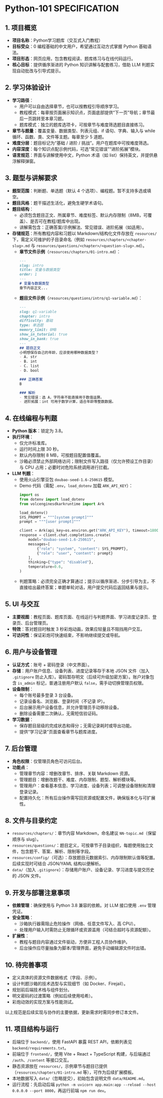 # Python-101 SPECIFICATION

## 1. 项目概览
- **项目名称**：Python学习题库（交互式入门教程）
- **目标受众**：0 编程基础的中文用户，希望通过互动方式掌握 Python 基础语法。
- **项目形态**：网页应用，包含教程阅读、题库练习与在线代码运行。
- **核心目标**：提供循序渐进的 Python 知识讲解与配套练习，借助 LLM 判题实现自动批改与引导式提示。

## 2. 学习体验设计
- **学习路径**：
  - 用户可以自由选择章节，也可以按教程引导顺序学习。
  - 教程模式：每章按页面展示知识点，页面底部提供“下一页”导航；章节最后一页跳转至本章习题。
  - 题库模式：独立的题库选项卡，可按章节与难度筛选题目直接练习。
- **章节与题量**：覆盖变量、数据类型、列表元组、if 语句、字典、输入与 while 循环、函数、类、文件等主题。每章至少 5 道题。
- **难度分层**：题目标记为“基础 / 进阶 / 挑战”。用户在题库中可按难度筛选。
- **内容深度**：每个知识点配示例代码，可选“常见错误”“进阶拓展”模块。
- **语言规范**：界面与讲解使用中文，Python 术语（如 list）保持英文，并提供悬浮解释弹窗。

## 3. 题型与讲解要求
- **题型范围**：判断题、单选题（默认 4 个选项）、编程题。暂不支持多选或填空。
- **题目风格**：题干描述生活化，避免生硬学术语句。
- **题目结构**：
  - 必须包含题目正文、所属章节、难度标签、默认内存限制（8MB，可覆盖）、是否可在教程/题库中出现。
  - 讲解需包含：正确答案/示例解法、常见错误、进阶拓展（如适用）。
- **存储规范**：所有教程内容和习题以 Markdown/结构化文件存放在 `resources/` 下，需定义可维护的子目录命名（例如 `resources/chapters/<chapter-slug>.md` 与 `resources/questions/<chapter>/<question-slug>.md`）。
  - **章节文件示例**（`resources/chapters/01-intro.md`）：
    ```markdown
    ---
    slug: intro
    title: 变量与数据类型
    order: 1
    ---
    # 变量与数据类型
    章节内容正文...
    ```
  - **题目文件示例**（`resources/questions/intro/q1-variable.md`）：
    ```markdown
    ---
    slug: q1-variable
    chapter: intro
    difficulty: 基础
    type: 单选题
    memory_limit: 8MB
    show_in_tutorial: true
    show_in_bank: true
    ---
    ## 题目正文
    小明想保存自己的年龄，应该使用哪种数据类型？
    - A. str
    - B. int
    - C. list
    - D. bool

    ### 正确答案
    B

    ### 解析
    - 常见错误：选 A，字符串不能直接用于数值运算。
    - 进阶拓展：int 可用于数学计算，适合年龄等整数数据。

## 4. 在线编程与判题
- **Python 版本**：锁定为 3.8。
- **执行环境**：
  - 仅允许标准库。
  - 运行时间上限 30 秒。
  - 默认内存限制 8 MB，可按题目配置值覆盖。
  - 沙箱必须禁止外部网络访问；限制文件写入路径（仅允许预设工作目录）与 CPU 占用；必要时对危险系统调用进行拦截。
- **LLM 判题**：
  - 使用火山引擎豆包 `doubao-seed-1.6-250615` 模型。
  - Demo 代码（需配 `.env`，`load_dotenv` 加载 `ARK_API_KEY`）：
    ```python
    import os
    from dotenv import load_dotenv
    from volcenginesdkarkruntime import Ark

    load_dotenv()
    SYS_PROMPT = """[system prompt]"""
    prompt = """[user prompt]"""

    client = Ark(api_key=os.environ.get("ARK_API_KEY"), timeout=1800)
    response = client.chat.completions.create(
        model="doubao-seed-1.6-250615",
        messages=[
            {"role": "system", "content": SYS_PROMPT},
            {"role": "user", "content": prompt}
        ],
        thinking={"type": "disabled"},
        temperature=0.6,
    )
    ```
  - 判题策略：必须完全正确才算通过；提示以循序渐进、分步引导为主，不直接给出最终答案；单题单轮对话，用户提交代码后返回结果与提示。

## 5. UI 与交互
- **主要视图**：教程页面、题库页面、在线运行与判题界面、学习进度记录页、登录页、后台管理页。
- **特效**：答对题目时触发 3 秒彩炮动画，效果应轻量且不阻挡用户交互。
- **可访问性**：保证彩炮可快速结束，不影响继续提交或导航。

## 6. 用户与设备管理
- **认证方式**：账号 + 密码登录（中文界面）。
- **存储**：用户账户信息、设备列表、进度记录等存于本地 JSON 文件（加入 `.gitignore` 防止入库）。密码暂存明文（后续可升级加密方案）。账户对象包含 `is_admin` 标记，普通注册用户默认 `false`，需手动切换管理员权限。
- **设备限制**：
  - 每个账号最多登录 3 台设备。
  - 记录设备名、浏览器、登录时间（不记录 IP）。
  - 后台展示用户设备信息，并允许管理员手动移除设备。
  - 删除设备需要二次确认，无需短信验证码。
- **学习数据**：
  - 保存题目层级的完成状态和得分；无需记录耗时或导出功能。
  - 提供“学习记录”页面查看章节与题库进度。

## 7. 后台管理
- **角色权限**：仅管理员角色可访问后台。
- **功能点**：
  - 管理章节内容：增删改章节、排序、关联 Markdown 资源。
  - 管理题目：增删改题干、难度、内存限制、题型、解析模块等。
  - 管理用户：查看基本信息、学习进度、设备列表；可调整设备限制和清理登录记录。
  - 配置持久化：所有后台操作需写回资源或配置文件，确保版本化与可扩展性。

## 8. 文件与目录约定
- `resources/chapters/`：章节内容 Markdown，命名建议 `NN-topic.md`（保留顺序与 slug）。
- `resources/questions/`：题目定义，可按章节子目录组织，每题使用独立文件，包含题干、答案、解析、限制等字段。
- `resources/config/`（可选）：存放题目元数据索引、内存限制默认值等配置。后续实现时可结合 JSON/YAML 结构以便解析。
- `data/`（加入 `.gitignore`）：存储用户账户、设备记录、学习进度与提交历史的 JSON 文件。

## 9. 开发与部署注意事项
- **依赖管理**：确保使用与 Python 3.8 兼容的依赖。对 LLM 接口使用 `.env` 管理凭证。
- **安全策略**：
  - 沙箱执行器需阻止危险操作（网络、任意文件写入、高 CPU）。
  - 处理用户输入时需防止无限循环或资源滥用（可结合超时与资源配额）。
- **扩展性**：
  - 教程与题目内容通过文件驱动，方便非工程人员协作维护。
  - 后台操作应尽量抽象为脚本/管理界面，避免手动编辑源文件时出错。

## 10. 待完善事项
- 定义具体的资源文件数据格式（字段、示例）。
- 设计判题沙箱的技术选型与实现细节（如 Docker、Firejail）。
- 规划前后端技术栈与组件划分。
- 明文密码的过渡策略（例如后续使用哈希）。
- 彩炮动效的实现方案与性能测试。

以上规范是后续实现与协作的主要依据，更新需求时需同步修订本文件。

## 11. 项目结构与运行
- 后端位于 `backend/`，使用 FastAPI 暴露 REST API，依赖列表见 `backend/requirements.txt`。
- 前端位于 `frontend/`，使用 Vite + React + TypeScript 构建，与后端通过 `/auth`、`/content` 等接口交互。
- 静态资源放在 `resources/`，示例章节与题目已提供（`resources/chapters/01-intro.md` 等），可作为后续扩展模板。
- 本地数据写入 `data/`（忽略提交），初始包含说明文件 `data/README.md`。
- 运行流程：先启动后端 `python -m uvicorn app.main:app --reload --host 0.0.0.0 --port 8000`，再运行前端 `npm run dev`。
